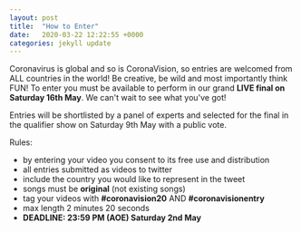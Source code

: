 ```yaml
---
layout: post
title:  "How to Enter"
date:   2020-03-22 12:22:55 +0000
categories: jekyll update
---
```


Coronavirus is global and so is CoronaVision, so entries are welcomed from ALL countries in the world! Be creative, be wild and most importantly think FUN!
To enter you must be available to perform in our grand **LIVE final on Saturday 16th May**. We can't wait to see what you've got!

Entries will be shortlisted by a panel of experts and selected for the final in the qualifier show on Saturday 9th May with a public vote.

Rules:

- by entering your video you consent to its free use and distribution
- all entries submitted as videos to twitter
- include the country you would like to represent in the tweet
- songs must be **original** (not existing songs)
- tag your videos with **#coronavision20** AND **#coronavisionentry**
- max length 2 minutes 20 seconds
- **DEADLINE: 23:59 PM (AOE) Saturday 2nd May** 